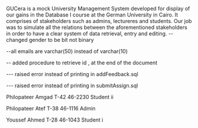 GUCera is a mock University Management System developed for display of our gains in the Database I course at the German University in Cairo.
It comprises of stakeholders such as admins, lectureres and students. Our job was to simulate all the relations between the aforementioned stakeholders in order to have a clear system of data retrieval, entry and editing. 
-- changed gender to be bit not binary 

--all emails are varchar(50) instead of varchar(10)

-- added procedure to retrieve id , at the end of the document

--- raised error instead of printing in addFeedback.sql

--- raised error instead of printing in submitAssign.sql


Philopateer Amgad T-42 46-2230 Student ii

Philopateer Atef T-38 46-1116 Admin

Youssef Ahmed   T-28 46-1043 Student i
